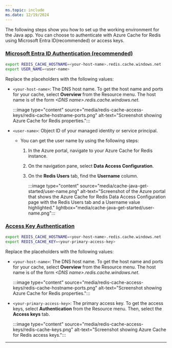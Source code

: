 ```yaml
---
ms.topic: include
ms.date: 12/19/2024
---
```



The following steps show you how to set up the working environment for the Java app. You can choose to authenticate with Azure Cache for Redis using Microsoft Entra ID(recommended) or access keys.

### [Microsoft Entra ID Authentication (recommended)](#tab/entraid)

```bash
export REDIS_CACHE_HOSTNAME=<your-host-name>.redis.cache.windows.net
export USER_NAME=<user-name>
```

Replace the placeholders with the following values:

- `<your-host-name>`: The DNS host name. To get the host name and ports for your cache, select **Overview** from the Resource menu. The host name is of the form *\<DNS name>.redis.cache.windows.net*.

  :::image type="content" source="media/redis-cache-access-keys/redis-cache-hostname-ports.png" alt-text="Screenshot showing Azure Cache for Redis properties.":::

- `<user-name>`: Object ID of your managed identity or service principal.
  - You can get the user name by using the following steps:

    1. In the Azure portal, navigate to your Azure Cache for Redis instance.
    1. On the navigation pane, select **Data Access Configuration**.
    1. On the **Redis Users** tab, find the **Username** column.

       :::image type="content" source="media/cache-java-get-started/user-name.png" alt-text="Screenshot of the Azure portal that shows the Azure Cache for Redis Data Access Configuration page with the Redis Users tab and a Username value highlighted." lightbox="media/cache-java-get-started/user-name.png":::

### [Access Key Authentication](#tab/accesskey)

```bash
export REDIS_CACHE_HOSTNAME=<your-host-name>.redis.cache.windows.net
export REDIS_CACHE_KEY=<your-primary-access-key>
```

Replace the placeholders with the following values:

- `<your-host-name>`: The DNS host name.  To get the host name and ports for your cache, select **Overview** from the Resource menu. The host name is of the form *\<DNS name>.redis.cache.windows.net*.

  :::image type="content" source="media/redis-cache-access-keys/redis-cache-hostname-ports.png" alt-text="Screenshot showing Azure Cache for Redis properties.":::

- `<your-primary-access-key>`: The primary access key. To get the access keys, select **Authentication** from the Resource menu. Then, select the **Access keys** tab.

  :::image type="content" source="media/redis-cache-access-keys/redis-cache-keys.png" alt-text="Screenshot showing Azure Cache for Redis access keys.":::

---